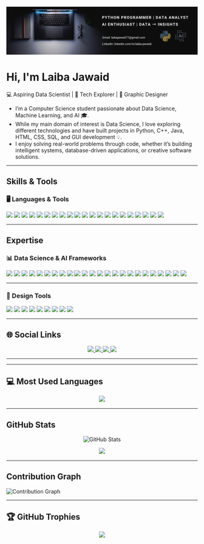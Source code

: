 <!-- Banner / Header -->
<p align="center">
  <img src="./Github Linkedin banner.png" />
</p>

<!-- Intro -->
# Hi, I'm Laiba Jawaid  
💻 Aspiring Data Scientist | 🚀 Tech Explorer  | 🎨 Graphic Designer

- I’m a Computer Science student passionate about Data Science, Machine Learning, and AI 🎓.
- While my main domain of interest is Data Science, I love exploring different technologies and have built projects in Python, C++, Java, HTML,    CSS, SQL, and GUI development 💡.
- I enjoy solving real-world problems through code, whether it’s building intelligent systems, database-driven applications, or creative software solutions.

---

## Skills & Tools

### 🖥️ Languages & Tools

<p>
  <!-- Programming Languages -->
  <img src="https://img.shields.io/badge/C-00599C?style=for-the-badge&logo=c&logoColor=white" />
  <img src="https://img.shields.io/badge/C++-00599C?style=for-the-badge&logo=cplusplus&logoColor=white" />
  <img src="https://img.shields.io/badge/Java-ED8B00?style=for-the-badge&logo=java&logoColor=white" />
  <img src="https://img.shields.io/badge/Python-3670A0?style=for-the-badge&logo=python&logoColor=ffdd54" />
  <img src="https://img.shields.io/badge/HTML5-E34F26?style=for-the-badge&logo=html5&logoColor=white" />
  <img src="https://img.shields.io/badge/CSS3-1572B6?style=for-the-badge&logo=css3&logoColor=white" />
  <img src="https://img.shields.io/badge/JavaScript-F7DF1E?style=for-the-badge&logo=javascript&logoColor=black" />
  <img src="https://img.shields.io/badge/Linux-FCC624?style=for-the-badge&logo=linux&logoColor=black" />

  <!-- Databases & Frameworks -->

  <img src="https://img.shields.io/badge/MySQL-005C84?style=for-the-badge&logo=mysql&logoColor=white" />
  <img src="https://img.shields.io/badge/PostgreSQL-336791?style=for-the-badge&logo=postgresql&logoColor=white" />
  <img src="https://img.shields.io/badge/Oracle-F80000?style=for-the-badge&logo=oracle&logoColor=white" />
  <img src="https://img.shields.io/badge/MongoDB-4EA94B?style=for-the-badge&logo=mongodb&logoColor=white" />

  <!-- IDEs & Tools -->

  <img src="https://img.shields.io/badge/DevC++-blue?style=for-the-badge&logo=dev.to&logoColor=white" />
  <img src="https://img.shields.io/badge/NetBeans-1B6AC6?style=for-the-badge&logo=apachenetbeanside&logoColor=white" />
  <img src="https://img.shields.io/badge/Qt-41CD52?style=for-the-badge&logo=qt&logoColor=white" />
  <img src="https://img.shields.io/badge/PyCharm-000000?style=for-the-badge&logo=pycharm&logoColor=white" />
  <img src="https://img.shields.io/badge/Google_Colab-F9AB00?style=for-the-badge&logo=googlecolab&logoColor=white" />
  <img src="https://img.shields.io/badge/AI_Studio-4285F4?style=for-the-badge&logo=googlecloud&logoColor=white" />

  <!-- AI Frameworks & Tools -->

  <img src="https://img.shields.io/badge/LangChain-121212?style=for-the-badge&logo=chainlink&logoColor=white" />
  <img src="https://img.shields.io/badge/HuggingFace-FFD21E?style=for-the-badge&logo=huggingface&logoColor=black" />
  <img src="https://img.shields.io/badge/LangFlow-3B82F6?style=for-the-badge&logo=airflow&logoColor=white" />
</p>

---

## Expertise

### 📊 Data Science & AI Frameworks

<p>
  <img src="https://img.shields.io/badge/Numpy-013243?style=for-the-badge&logo=numpy&logoColor=white" />
  <img src="https://img.shields.io/badge/Pandas-150458?style=for-the-badge&logo=pandas&logoColor=white" />
  <img src="https://img.shields.io/badge/Matplotlib-000000?style=for-the-badge&logo=plotly&logoColor=white" />
  <img src="https://img.shields.io/badge/Seaborn-4B8BBE?style=for-the-badge&logo=python&logoColor=white" />
  <img src="https://img.shields.io/badge/Plotly-3F4F75?style=for-the-badge&logo=plotly&logoColor=white" />
  <img src="https://img.shields.io/badge/Scikit--Learn-F7931E?style=for-the-badge&logo=scikitlearn&logoColor=white" />
  <img src="https://img.shields.io/badge/SciPy-654FF0?style=for-the-badge&logo=scipy&logoColor=white" />
  <img src="https://img.shields.io/badge/TensorFlow-FF6F00?style=for-the-badge&logo=tensorflow&logoColor=white" />
  <img src="https://img.shields.io/badge/Keras-D00000?style=for-the-badge&logo=keras&logoColor=white" />
  <img src="https://img.shields.io/badge/PyTorch-EE4C2C?style=for-the-badge&logo=pytorch&logoColor=white" />
  <img src="https://img.shields.io/badge/Jupyter_Notebook-F37626?style=for-the-badge&logo=jupyter&logoColor=white" />

  <!-- DS/ML Tools -->

  <img src="https://img.shields.io/badge/Tkinter-003B57?style=for-the-badge&logo=python&logoColor=white" />
  <img src="https://img.shields.io/badge/Streamlit-FF4B4B?style=for-the-badge&logo=streamlit&logoColor=white" />
  <img src="https://img.shields.io/badge/Django-092E20?style=for-the-badge&logo=django&logoColor=white" />
  <img src="https://img.shields.io/badge/Flask-000000?style=for-the-badge&logo=flask&logoColor=white" />
  <img src="https://img.shields.io/badge/FastAPI-009688?style=for-the-badge&logo=fastapi&logoColor=white" />
  <img src="https://img.shields.io/badge/Pygame-00979D?style=for-the-badge&logo=python&logoColor=white" />

  <!-- Analytics -->

  <img src="https://img.shields.io/badge/PowerBI-F2C811?style=for-the-badge&logo=powerbi&logoColor=black" />
  <img src="https://img.shields.io/badge/Tableau-E97627?style=for-the-badge&logo=tableau&logoColor=white" />
  <img src="https://img.shields.io/badge/Excel-217346?style=for-the-badge&logo=microsoftexcel&logoColor=white" />
  <img src="https://img.shields.io/badge/Looker_Studio-4285F4?style=for-the-badge&logo=google&logoColor=white" />

  <!-- Web Scraping -->

  <img src="https://img.shields.io/badge/Selenium-43B02A?style=for-the-badge&logo=selenium&logoColor=white" />
  <img src="https://img.shields.io/badge/BeautifulSoup-3776AB?style=for-the-badge&logo=python&logoColor=white" />
  <img src="https://img.shields.io/badge/Requests-0052CC?style=for-the-badge&logo=python&logoColor=white" />
</p>

---

### 🎨 Design Tools

<p>
  <img src="https://img.shields.io/badge/Adobe_Illustrator-FF9A00?style=for-the-badge&logo=adobeillustrator&logoColor=white" />
  <img src="https://img.shields.io/badge/Adobe_Photoshop-31A8FF?style=for-the-badge&logo=adobephotoshop&logoColor=white" />
  <img src="https://img.shields.io/badge/Adobe_InDesign-FF3366?style=for-the-badge&logo=adobeindesign&logoColor=white" />
  <img src="https://img.shields.io/badge/Adobe_Creative_Cloud-DA1F26?style=for-the-badge&logo=adobecreativecloud&logoColor=white" />
  <img src="https://img.shields.io/badge/Figma-F24E1E?style=for-the-badge&logo=figma&logoColor=white" />
  <img src="https://img.shields.io/badge/Canva-00C4CC?style=for-the-badge&logo=canva&logoColor=white" />
  <img src="https://img.shields.io/badge/DaVinci_Resolve-233A51?style=for-the-badge&logo=davinciresolve&logoColor=white" />
  <img src="https://img.shields.io/badge/Clipchamp-000000?style=for-the-badge&logo=microsoft&logoColor=white" />
  <img src="https://img.shields.io/badge/Capcut-000000?style=for-the-badge&logo=capcut&logoColor=white" />
</p>

---

## 🌐 Social Links
<p align="center">
  <a href="https://linkedin.com/in/laiba-jawaid/"> <img src="https://img.shields.io/badge/-LinkedIn-blue?style=for-the-badge&logo=linkedin&logoColor=white" /> 
  </a>
  <a href="https://github.com/LaibaJawaid/"> <img src="https://img.shields.io/badge/-GitHub-181717?style=for-the-badge&logo=github&logoColor=white" />
  </a> 
  <a href="https://www.behance.net/laibajawaid"> <img src="https://img.shields.io/badge/-Behance-1769ff?style=for-the-badge&logo=behance&logoColor=white" /> 
  </a>
  <a href="mailto:laibajawaid77@gmail.com"> <img src="https://img.shields.io/badge/-Gmail-D14836?style=for-the-badge&logo=gmail&logoColor=white" />
  </a>
</p>

---
<!-- OR:

## 🌐 Social Links

[![LinkedIn](https://img.shields.io/badge/-LinkedIn-0077B5?style=for-the-badge&logo=linkedin&logoColor=white)](https://linkedin.com/in/laiba-jawaid/)
[![GitHub](https://img.shields.io/badge/-GitHub-181717?style=for-the-badge&logo=github&logoColor=white)](https://github.com/LaibaJawaid/)
[![Behance](https://img.shields.io/badge/-Behance-1769FF?style=for-the-badge&logo=behance&logoColor=white)](https://www.behance.net/laibajawaid)
-->

---

## 💻 Most Used Languages

<p align="center">
  <img src="https://github-readme-stats.vercel.app/api/top-langs/?username=LaibaJawaid&layout=compact&theme=radical&cache_seconds=1800" />
</p>
  
---

## GitHub Stats

<p align="center">
  <img src="https://github-readme-stats.vercel.app/api?username=LaibaJawaid&show_icons=true&theme=radical&cache_seconds=1800" alt="GitHub Stats" />
<p align="center">
  <img src="https://streak-stats.demolab.com?user=LaibaJawaid&theme=tokyonight&hide_border=true&date_format=M%20j%5B%2C%20Y%5D&v=1" />
</p>

---

## Contribution Graph

<img src="https://github-readme-activity-graph.vercel.app/graph?username=LaibaJawaid&bg_color=0D1117&color=58A6FF&line=58A6FF&point=F78166&area=true&hide_border=true" alt="Contribution Graph" />

---

## 🏆 GitHub Trophies
<p align="center">
  <img src="https://github-profile-trophy.vercel.app/?username=LaibaJawaid&theme=onedark&row=1&column=6" />
</p>
